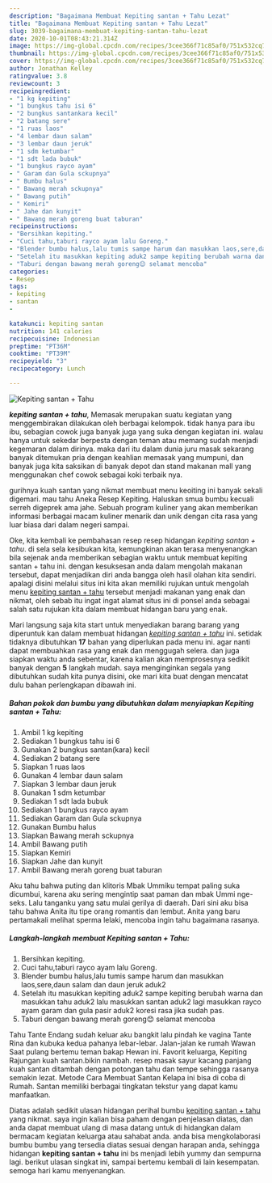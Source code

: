 ```yaml
---
description: "Bagaimana Membuat Kepiting santan + Tahu Lezat"
title: "Bagaimana Membuat Kepiting santan + Tahu Lezat"
slug: 3039-bagaimana-membuat-kepiting-santan-tahu-lezat
date: 2020-10-01T08:43:21.314Z
image: https://img-global.cpcdn.com/recipes/3cee366f71c85af0/751x532cq70/kepiting-santan-tahu-foto-resep-utama.jpg
thumbnail: https://img-global.cpcdn.com/recipes/3cee366f71c85af0/751x532cq70/kepiting-santan-tahu-foto-resep-utama.jpg
cover: https://img-global.cpcdn.com/recipes/3cee366f71c85af0/751x532cq70/kepiting-santan-tahu-foto-resep-utama.jpg
author: Jonathan Kelley
ratingvalue: 3.8
reviewcount: 3
recipeingredient:
- "1 kg kepiting"
- "1 bungkus tahu isi 6"
- "2 bungkus santankara kecil"
- "2 batang sere"
- "1 ruas laos"
- "4 lembar daun salam"
- "3 lembar daun jeruk"
- "1 sdm ketumbar"
- "1 sdt lada bubuk"
- "1 bungkus rayco ayam"
- " Garam dan Gula sckupnya"
- " Bumbu halus"
- " Bawang merah sckupnya"
- " Bawang putih"
- " Kemiri"
- " Jahe dan kunyit"
- " Bawang merah goreng buat taburan"
recipeinstructions:
- "Bersihkan kepiting."
- "Cuci tahu,taburi rayco ayam lalu Goreng."
- "Blender bumbu halus,lalu tumis sampe harum dan masukkan laos,sere,daun salam dan daun jeruk aduk2"
- "Setelah itu masukkan kepiting aduk2 sampe kepiting berubah warna dan masukkan tahu aduk2 lalu masukkan santan aduk2 lagi masukkan rayco ayam garam dan gula pasir aduk2 koresi rasa jika sudah pas."
- "Taburi dengan bawang merah goreng😊 selamat mencoba"
categories:
- Resep
tags:
- kepiting
- santan
- 

katakunci: kepiting santan  
nutrition: 141 calories
recipecuisine: Indonesian
preptime: "PT36M"
cooktime: "PT39M"
recipeyield: "3"
recipecategory: Lunch

---
```



![Kepiting santan + Tahu](https://img-global.cpcdn.com/recipes/3cee366f71c85af0/751x532cq70/kepiting-santan-tahu-foto-resep-utama.jpg)

<b><i>kepiting santan + tahu</i></b>, Memasak merupakan suatu kegiatan yang menggembirakan dilakukan oleh berbagai kelompok. tidak hanya para ibu ibu, sebagian cowok juga banyak juga yang suka dengan kegiatan ini. walau hanya untuk sekedar berpesta dengan teman atau memang sudah menjadi kegemaran dalam dirinya. maka dari itu dalam dunia juru masak sekarang banyak ditemukan pria dengan keahlian memasak yang mumpuni, dan banyak juga kita saksikan di banyak depot dan stand makanan mall yang menggunakan chef cowok sebagai koki terbaik nya.

gurihnya kuah santan yang nikmat membuat menu keoiting ini banyak sekali digemari. mau tahu Aneka Resep Kepiting. Haluskan smua bumbu kecuali serreh digeprek ama jahe. Sebuah program kuliner yang akan memberikan informasi berbagai macam kuliner menarik dan unik dengan cita rasa yang luar biasa dari dalam negeri sampai.

Oke, kita kembali ke pembahasan resep resep hidangan <i>kepiting santan + tahu</i>. di sela sela kesibukan kita, kemungkinan akan terasa menyenangkan bila sejenak anda memberikan sebagian waktu untuk membuat kepiting santan + tahu ini. dengan kesuksesan anda dalam mengolah makanan tersebut, dapat menjadikan diri anda bangga oleh hasil olahan kita sendiri. apalagi disini melalui situs ini kita akan memiliki rujukan untuk mengolah menu <u>kepiting santan + tahu</u> tersebut menjadi makanan yang enak dan nikmat, oleh sebab itu ingat ingat alamat situs ini di ponsel anda sebagai salah satu rujukan kita dalam membuat hidangan baru yang enak.


Mari langsung saja kita start untuk menyediakan barang barang yang diperuntuk kan dalam membuat hidangan <u><i>kepiting santan + tahu</i></u> ini. setidak tidaknya dibutuhkan <b>17</b> bahan yang diperlukan pada menu ini. agar nanti dapat membuahkan rasa yang enak dan menggugah selera. dan juga siapkan waktu anda sebentar, karena kalian akan memprosesnya sedikit banyak dengan <b>5</b> langkah mudah. saya menginginkan segala yang dibutuhkan sudah kita punya disini, oke mari kita buat dengan mencatat dulu bahan perlengkapan dibawah ini.

<!--inarticleads1-->

##### Bahan pokok dan bumbu yang dibutuhkan dalam menyiapkan Kepiting santan + Tahu:

1. Ambil 1 kg kepiting
1. Sediakan 1 bungkus tahu isi 6
1. Gunakan 2 bungkus santan(kara) kecil
1. Sediakan 2 batang sere
1. Siapkan 1 ruas laos
1. Gunakan 4 lembar daun salam
1. Siapkan 3 lembar daun jeruk
1. Gunakan 1 sdm ketumbar
1. Sediakan 1 sdt lada bubuk
1. Sediakan 1 bungkus rayco ayam
1. Sediakan  Garam dan Gula sckupnya
1. Gunakan  Bumbu halus
1. Siapkan  Bawang merah sckupnya
1. Ambil  Bawang putih
1. Siapkan  Kemiri
1. Siapkan  Jahe dan kunyit
1. Ambil  Bawang merah goreng buat taburan


Aku tahu bahwa puting dan klitoris Mbak Ummiku tempat paling suka dicumbui, karena aku sering mengintip saat paman dan mbak Ummi nge-seks. Lalu tanganku yang satu mulai gerilya di daerah. Dari sini aku bisa tahu bahwa Anita itu tipe orang romantis dan lembut. Anita yang baru pertamakali melihat sperma lelaki, mencoba ingin tahu bagaimana rasanya. 

<!--inarticleads2-->

##### Langkah-langkah membuat Kepiting santan + Tahu:

1. Bersihkan kepiting.
1. Cuci tahu,taburi rayco ayam lalu Goreng.
1. Blender bumbu halus,lalu tumis sampe harum dan masukkan laos,sere,daun salam dan daun jeruk aduk2
1. Setelah itu masukkan kepiting aduk2 sampe kepiting berubah warna dan masukkan tahu aduk2 lalu masukkan santan aduk2 lagi masukkan rayco ayam garam dan gula pasir aduk2 koresi rasa jika sudah pas.
1. Taburi dengan bawang merah goreng😊 selamat mencoba


Tahu Tante Endang sudah keluar aku bangkit lalu pindah ke vagina Tante Rina dan kubuka kedua pahanya lebar-lebar. Jalan-jalan ke rumah Wawan Saat pulang bertemu teman bakap Hewan ini. Favorit keluarga, Kepiting Rajungan kuah santan.bikin nambah. resep masak sayur kacang panjang kuah santan ditambah dengan potongan tahu dan tempe sehingga rasanya semakin lezat. Metode Cara Membuat Santan Kelapa ini bisa di coba di Rumah. Santan memiliki berbagai tingkatan tekstur yang dapat kamu manfaatkan. 

Diatas adalah sedikit ulasan hidangan perihal bumbu <u>kepiting santan + tahu</u> yang nikmat. saya ingin kalian bisa paham dengan penjelasan diatas, dan anda dapat membuat ulang di masa datang untuk di hidangkan dalam bermacam kegiatan keluarga atau sahabat anda. anda bisa mengkolaborasi bumbu bumbu yang tersedia diatas sesuai dengan harapan anda, sehingga hidangan <b>kepiting santan + tahu</b> ini bs menjadi lebih yummy dan sempurna lagi. berikut ulasan singkat ini, sampai bertemu kembali di lain kesempatan. semoga hari kamu menyenangkan.
